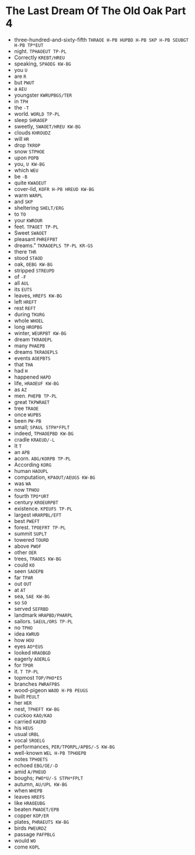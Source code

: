 # The Last Dream Of The Old Oak Part 4

* three-hundred-and-sixty-fifth `THRAOE H-PB HUPBD H-PB SKP H-PB SEUBGT H-PB TP*EUT`
* night. `TPHAOEUT TP-PL`
* Correctly `KREBT/HREU`
* speaking, `SPAOEG KW-BG`
* you `U`
* are `R`
* but `PWUT`
* a `AEU`
* youngster `KWRUPBGS/TER`
* in `TPH`
* the `-T`
* world. `WORLD TP-PL`
* sleep `SHRAOEP`
* sweetly, `SWAOET/HREU KW-BG`
* clouds `KHROUDZ`
* will `HR`
* drop `TKROP`
* snow `STPHOE`
* upon `POPB`
* you, `U KW-BG`
* which `WEU`
* be `-B`
* quite `KWAOEUT`
* cover-lid, `KOFR H-PB HREUD KW-BG`
* warm `WARPL`
* and `SKP`
* sheltering `SHELT/ERG`
* to `TO`
* your `KWROUR`
* feet. `TPAOET TP-PL`
* Sweet `SWAOET`
* pleasant `PHREFPBT`
* dreams." `TKRAOEPLS TP-PL KR-GS`
* there `THR`
* stood `STAOD`
* oak, `OEBG KW-BG`
* stripped `STREUPD`
* of `-F`
* all `AUL`
* its `EUTS`
* leaves, `HREFS KW-BG`
* left `HREFT`
* rest `REFT`
* during `TKURG`
* whole `WHOEL`
* long `HROPBG`
* winter, `WEURPBT KW-BG`
* dream `TKRAOEPL`
* many `PHAEPB`
* dreams `TKRAOEPLS`
* events `AOEPBTS`
* that `THA`
* had `H`
* happened `HAPD`
* life, `HRAOEUF KW-BG`
* as `AZ`
* men. `PHEPB TP-PL`
* great `TKPWRAET`
* tree `TRAOE`
* once `WUPBS`
* been `PW-PB`
* small; `SPAUL STPH*FPLT`
* indeed, `TPHAOEPBD KW-BG`
* cradle `KRAEUD/-L`
* It `T`
* an `APB`
* acorn. `ABG/KORPB TP-PL`
* According `KORG`
* human `HAOUPL`
* computation, `KPAOUT/AEUGS KW-BG`
* was `WA`
* now `TPHOU`
* fourth `TPO*URT`
* century `KROEURPBT`
* existence. `KPEUFS TP-PL`
* largest `HRARPBL/EFT`
* best `PWEFT`
* forest. `TPOEFRT TP-PL`
* summit `SUPLT`
* towered `TOURD`
* above `PWOF`
* other `OER`
* trees, `TRAOES KW-BG`
* could `KO`
* seen `SAOEPB`
* far `TPAR`
* out `OUT`
* at `AT`
* sea, `SAE KW-BG`
* so `SO`
* served `SEFRBD`
* landmark `HRAPBD/PHARPL`
* sailors. `SAEUL/ORS TP-PL`
* no `TPHO`
* idea `KWRUD`
* how `HOU`
* eyes `AO*EUS`
* looked `HRAOBGD`
* eagerly `AOERLG`
* for `TPOR`
* it. `T TP-PL`
* topmost `TOP/PHO*ES`
* branches `PWRAFPBS`
* wood-pigeon `WAOD H-PB PEUGS`
* built `PEULT`
* her `HER`
* nest, `TPHEFT KW-BG`
* cuckoo `KAO/KAO`
* carried `KAERD`
* his `HEUS`
* usual `URBL`
* vocal `SROELG`
* performances, `PER/TPORPL/APBS/-S KW-BG`
* well-known `WEL H-PB TPHOEPB`
* notes `TPHOETS`
* echoed `EBG/OE/-D`
* amid `A/PHEUD`
* boughs; `PWO*U/-S STPH*FPLT`
* autumn, `AU/UPL KW-BG`
* when `WHEPB`
* leaves `HREFS`
* like `HRAOEUBG`
* beaten `PWAOET/EPB`
* copper `KOP/ER`
* plates, `PHRAEUTS KW-BG`
* birds `PWEURDZ`
* passage `PAFPBLG`
* would `WO`
* come `KOPL`
